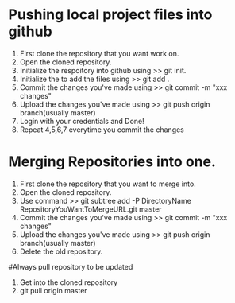 # Pushing local project files into github
1. First clone the repository that you want work on.
2. Open the cloned repository.
3. Initialize the respoitory into github using >> git init.
4. Initialize the to add the files using >> git add .
5. Commit the changes you've made using >> git commit -m "xxx changes"
6. Upload the changes you've made using >> git push origin branch(usually master)
7. Login with your credentials and Done!
8. Repeat 4,5,6,7 everytime you commit the changes 

# Merging Repositories into one.
1. First clone the repository that you want to merge into.
2. Open the cloned repository.
3. Use command >> git subtree add -P DirectoryName RepositoryYouWantToMergeURL.git master
4. Commit the changes you've made using >> git commit -m "xxx changes"
5. Upload the changes you've made using >> git push origin branch(usually master)
6. Delete the old repository.

#Always pull repository to be updated
1. Get into the cloned repository
2. git pull origin master
